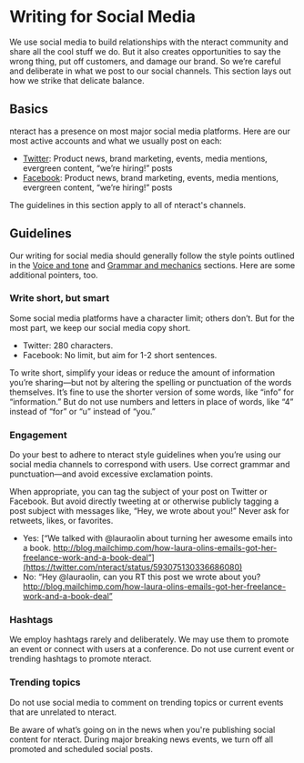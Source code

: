 # Writing for Social Media

We use social media to build relationships with the nteract community and share all the cool stuff we do. But it also creates opportunities to say the wrong thing, put off customers, and damage our brand. So we’re careful and deliberate in what we post to our social channels. This section lays out how we strike that delicate balance.

## Basics

nteract has a presence on most major social media platforms. Here are our most active accounts and what we usually post on each:

- [Twitter](http://twitter.com/nteractio): Product news, brand marketing, events, media mentions, evergreen content, “we’re hiring!” posts
- [Facebook](http://facebook.com/nteractio): Product news, brand marketing, events, media mentions, evergreen content,  “we’re hiring!” posts

The guidelines in this section apply to all of nteract's channels.

## Guidelines

Our writing for social media should generally follow the style points outlined in the [Voice and tone](voice-and-tone.md) and [Grammar and mechanics](grammar-and-mechanics.md) sections. Here are some additional pointers, too.

### Write short, but smart

Some social media platforms have a character limit; others don’t. But for the most part, we keep our social media copy short.

- Twitter: 280 characters.
- Facebook: No limit, but aim for 1-2 short sentences.

To write short, simplify your ideas or reduce the amount of information you’re sharing—but not by altering the spelling or punctuation of the words themselves. It’s fine to use the shorter version of some words, like “info” for “information.” But do not use numbers and letters in place of words, like “4” instead of “for” or “u” instead of “you.”

### Engagement

Do your best to adhere to nteract style guidelines when you’re using our social media channels to correspond with users. Use correct grammar and punctuation—and avoid excessive exclamation points.

When appropriate, you can tag the subject of your post on Twitter or Facebook. But avoid directly tweeting at or otherwise publicly tagging a post subject with messages like, “Hey, we wrote about you!” Never ask for retweets, likes, or favorites.

- Yes: [“We talked with @lauraolin about turning her awesome emails into a book. http://blog.mailchimp.com/how-laura-olins-emails-got-her-freelance-work-and-a-book-deal”](https://twitter.com/nteract/status/593075130336686080)
- No: “Hey @lauraolin, can you RT this post we wrote about you? http://blog.mailchimp.com/how-laura-olins-emails-got-her-freelance-work-and-a-book-deal”

### Hashtags

We employ hashtags rarely and deliberately. We may use them to promote an event or connect with users at a conference. Do not use current event or trending hashtags to promote nteract.

### Trending topics

Do not use social media to comment on trending topics or current events that are unrelated to nteract.

Be aware of what’s going on in the news when you're publishing social content for nteract. During major breaking news events, we turn off all promoted and scheduled social posts.
